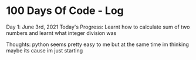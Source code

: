 # 100 Days Of Code - Log

 Day 1: June 3rd, 2021
Today's Progress: Learnt how to calculate sum of two numbers and learnt what integer division was

Thoughts: python seems pretty easy to me but at the same time im thinking maybe its cause im just starting



